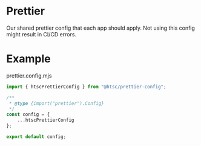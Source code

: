 # Prettier

Our shared prettier config that each app should apply. Not using this config might result in CI/CD errors.

# Example

prettier.config.mjs

```js
import { htscPrettierConfig } from "@htsc/prettier-config";

/**
 * @type {import("prettier").Config}
 */
const config = {
	...htscPrettierConfig
};

export default config;
```
